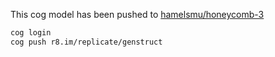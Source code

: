 This cog model has been pushed to [hamelsmu/honeycomb-3](https://replicate.com/hamelsmu/honeycomb-3)

```bash
cog login
cog push r8.im/replicate/genstruct
```
